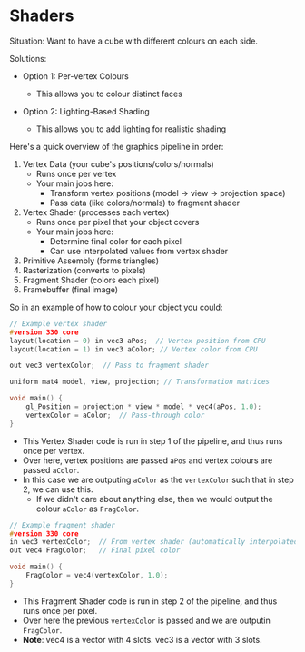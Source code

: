 ﻿# Shaders

Situation: Want to have a cube with different colours on each side.

Solutions:
- Option 1: Per-vertex Colours
	- This allows you to colour distinct faces

- Option 2: Lighting-Based Shading
	- This allows you to add lighting for realistic shading


Here's a quick overview of the graphics pipeline in order:
1. Vertex Data (your cube's positions/colors/normals)
	- Runs once per vertex
	- Your main jobs here:
		- Transform vertex positions (model → view → projection space)
		- Pass data (like colors/normals) to fragment shader
2. Vertex Shader (processes each vertex)
	- Runs once per pixel that your object covers
	- Your main jobs here:
		- Determine final color for each pixel
		- Can use interpolated values from vertex shader
3. Primitive Assembly (forms triangles)
4. Rasterization (converts to pixels)
5. Fragment Shader (colors each pixel)
6. Framebuffer (final image)



So in an example of how to colour your object you could:
```cpp
// Example vertex shader
#version 330 core
layout(location = 0) in vec3 aPos;  // Vertex position from CPU
layout(location = 1) in vec3 aColor; // Vertex color from CPU

out vec3 vertexColor;  // Pass to fragment shader

uniform mat4 model, view, projection; // Transformation matrices

void main() {
    gl_Position = projection * view * model * vec4(aPos, 1.0);
    vertexColor = aColor;  // Pass-through color
}
```
- This Vertex Shader code is run in step 1 of the pipeline, and thus runs once per vertex.
- Over here, vertex positions are passed `aPos` and vertex colours are passed `aColor`.
- In this case we are outputing `aColor` as the `vertexColor` such that in step 2, we can use this.
	- If we didn't care about anything else, then we would output the colour `aColor` as `FragColor`.

```cpp
// Example fragment shader
#version 330 core
in vec3 vertexColor;  // From vertex shader (automatically interpolated!)
out vec4 FragColor;   // Final pixel color

void main() {
    FragColor = vec4(vertexColor, 1.0); 
}
```
- This Fragment Shader code is run in step 2 of the pipeline, and thus runs once per pixel.
- Over here the previous `vertexColor` is passed and we are outputin `FragColor`. 
- **Note**: vec4 is a vector with 4 slots. vec3 is a vector with 3 slots.